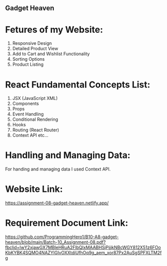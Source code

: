 ## Gadget Heaven

# Fetures of my Website:
01. Responsive Design
02. Detailed Product View
03. Add to Cart and Wishlist Functionality
04. Sorting Options
05. Product Listing

# React Fundamental Concepts List:
01. JSX (JavaScript XML)
02. Components
03. Props
04. Event Handling
05. Conditional Rendering
06. Hooks
07. Routing (React Router)
08. Context API etc...

# Handling and Managing Data:
For handing and managing data I used Context API.

# Website Link:
https://assignment-08-gadget-heaven.netlify.app/

# Requirement Document Link:
https://github.com/ProgrammingHero1/B10-A8-gadget-heaven/blob/main/Batch-10_Assignment-08.pdf?fbclid=IwY2xjawGX7MBleHRuA2FlbQIxMAABHSjPjjjkNBcWGY812X51z6FOoKbKYBK4SQMO4NAZYlGlvOXXtdiUfhOq9g_aem_xor87Px2AuSgSPFXLTM2fg